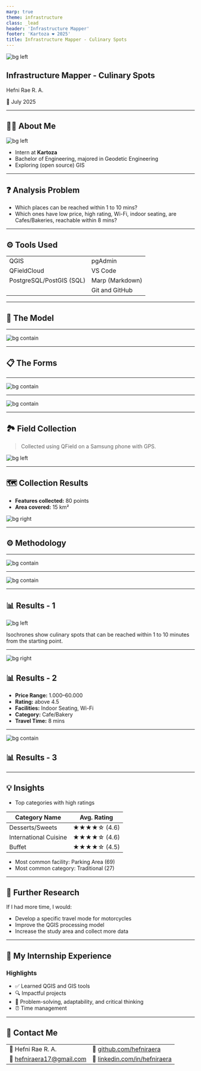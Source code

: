 ```yaml
---
marp: true
theme: infrastructure
class: _lead
header: 'Infrastructure Mapper'
footer: 'Kartoza ❤️ 2025'
title: Infrastructure Mapper - Culinary Spots
---
```

![bg left](../img/food-services.png)

## Infrastructure Mapper - Culinary Spots

Hefni Rae R. A.

<span class="presentation-date">📅 July 2025</span>

---

## 👩‍💻 About Me

![bg  left](../img/interns/hefni-raera.png)

* Intern at **Kartoza**
* Bachelor of Engineering, majored in Geodetic Engineering
* Exploring (open source) GIS

---

## ❓ Analysis Problem

* Which places can be reached within 1 to 10 mins?
* Which ones have low price, high rating, Wi-Fi, indoor seating, are Cafes/Bakeries, reachable within 8 mins?

---

## ⚙️ Tools Used

|        |     |
|-------------------|---------------------|
| QGIS              | pgAdmin             |
| QFieldCloud       | VS Code             |
| PostgreSQL/PostGIS (SQL)| Marp (Markdown)                |
|                   | Git and GitHub      |

---

## 🧱 The Model

---

![bg contain](../img/culinaryfacilities-erd.png)

---

## 📋 The Forms

---

![bg contain](../img/culinaryfacilities-formsqgis.png)

---

![bg contain](../img/culinaryfacilities-forms.png)

---

## 🏞️ Field Collection

> Collected using QField on a Samsung phone with GPS.

![bg left](../img/culinaryfacilities-field.png)

---

## 🗺️ Collection Results

* **Features collected:** 80 points
* **Area covered:** 15 km²

![bg right](../img/culinaryfacilities-collection.png)

---

## ⚙️ Methodology

---

![bg contain](../img/culinaryfacilities-model2.png)

---

![bg contain](../img/culinaryfacilities-model.png)

---

## 📊 Results - 1

![bg left](../img/culinaryfacilities-results1.png)

Isochrones show culinary spots that can be reached within 1 to 10 minutes from the starting point.

---

![bg right](../img/culinaryfacilities-results2.png)

## 📊 Results - 2

* **Price Range:** 1.000–60.000  
* **Rating:** above 4.5  
* **Facilities:** Indoor Seating, Wi-Fi  
* **Category:** Cafe/Bakery  
* **Travel Time:** 8 mins

---

![bg contain](../img/culinaryfacilities-results3.png)

## 📊 Results - 3

---

## 💡 Insights

* Top categories with high ratings

| Category Name           | Avg. Rating     |
|-------------------------|-----------------|
| Desserts/Sweets         | ★★★★☆ (4.6)     |
| International Cuisine   | ★★★★☆ (4.6)     |
| Buffet                  | ★★★★☆ (4.5)     |

* Most common facility: Parking Area (69)
* Most common category: Traditional (27)

---

## 🔬 Further Research

If I had more time, I would:

* Develop a specific travel mode for motorcycles
* Improve the QGIS processing model
* Increase the study area and collect more data

---

## 🧳 My Internship Experience

### Highlights

* ✅ Learned QGIS and GIS tools 
* 🔍 Impactful projects
* 🌟 Problem-solving, adaptability, and critical thinking  
* ⏰ Time management

---

## 📧 Contact Me
<!-- _class: contact-table -->
|        |                                  |
|--------|----------------------------------|
| 👤   Hefni Rae R. A.       |    💼     [github.com/hefniraera](https://github.com/hefniraera)           |
| 📧  [hefniraera17@gmail.com](mailto:hefniraera17@gmail.com)    |  🔗   [linkedin.com/in/hefniraera](https://www.linkedin.com/in/hefniraera/)|